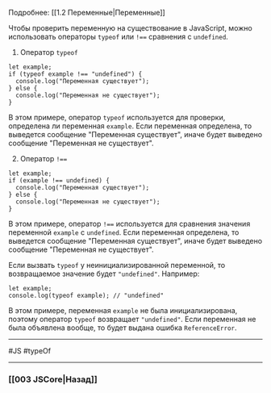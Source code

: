 Подробнее: [[1.2 Переменные|Переменные]]

Чтобы проверить переменную на существование в JavaScript, можно использовать операторы `typeof` или `!==` сравнения с `undefined`.

1. Оператор `typeof`

```
let example;
if (typeof example !== "undefined") {
  console.log("Переменная существует");
} else {
  console.log("Переменная не существует");
}
```

В этом примере, оператор `typeof` используется для проверки, определена ли переменная `example`. Если переменная определена, то выведется сообщение "Переменная существует", иначе будет выведено сообщение "Переменная не существует".

2. Оператор `!==`

```
let example;
if (example !== undefined) {
  console.log("Переменная существует");
} else {
  console.log("Переменная не существует");
}
```

В этом примере, оператор `!==` используется для сравнения значения переменной `example` с `undefined`. Если переменная определена, то выведется сообщение "Переменная существует", иначе будет выведено сообщение "Переменная не существует".

Если вызвать `typeof` у неинициализированной переменной, то возвращаемое значение будет `"undefined"`. Например:

```
let example;
console.log(typeof example); // "undefined"
```

В этом примере, переменная `example` не была инициализирована, поэтому оператор `typeof` возвращает `"undefined"`. Если переменная не была объявлена вообще, то будет выдана ошибка `ReferenceError`.

___
#JS #typeOf 

___

### [[003 JSCore|Назад]]